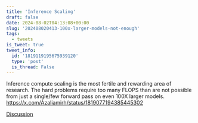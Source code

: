 ```yaml
---
title: 'Inference Scaling'
draft: false
date: 2024-08-02T04:13:08+00:00
slug: '202408020413-100x-larger-models-not-enough'
tags:
  - tweets
is_tweet: true
tweet_info:
  id: '1819119195675939120'
  type: 'post'
  is_thread: False
---
```




Inference compute scaling is the most fertile and rewarding area of research. The hard problems require too many FLOPS than are not possible from just a single/few forward pass on even 100X larger models. <https://x.com/Azaliamirh/status/1819077194385445302>

[Discussion](https://x.com/sytelus/status/1819119195675939120)
